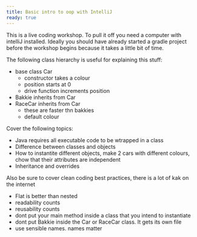```yaml
---
title: Basic intro to oop with IntelliJ
ready: true
---
```


This is a live coding workshop. To pull it off you need a computer with intelliJ installed. Ideally you should have already started a gradle project before the workshop begins because it takes a little bit of time.

The following class hierarchy is useful for explaining this stuff:

- base class Car
    - constructor takes a colour 
    - position starts at 0
    - drive function increments position 
- Bakkie inherits from Car
- RaceCar inherits from Car
    - these are faster thn bakkies
    - default colour 

Cover the following topics:

- Java requires all executable code to be wtrapped in a class
- Difference between classes and objects
- How to instantite different objects, make 2 cars with different colours, chow that their attributes are independent 
- Inheritance and overrides

Also be sure to cover clean coding best practices, there is a lot of kak on the internet

- Flat is better than nested
- readability counts
- reusability counts
- dont put your main method inside a class that you intend to instantiate
- dont put Bakkie inside the Car or RaceCar class. It gets its own file
- use sensible names. names matter

